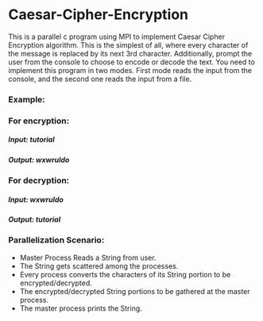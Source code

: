 # Caesar-Cipher-Encryption
This is a parallel c program using MPI to implement Caesar Cipher Encryption algorithm. This is the simplest of all, where every character of the message is replaced by its next 3rd character. Additionally, prompt the user from the console to choose to encode or decode the text.
You need to implement this program in two modes.
First mode reads the input from the console, and the second one reads the input
from a file.

### Example:
### For encryption:
#####     Input: tutorial
#####     Output: wxwruldo
### For decryption:
#####     Input: wxwruldo
#####     Output: tutorial

### Parallelization Scenario:
- Master Process Reads a String from user.
- The String gets scattered among the processes.
- Every process converts the characters of its String portion to be encrypted/decrypted.
- The encrypted/decrypted String portions to be gathered at the master process.
- The master process prints the String.
